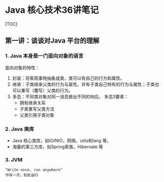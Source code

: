 # Java 核心技术36讲笔记
[TOC]

## 第一讲：谈谈对Java 平台的理解
### 1. Java 本身是一门面向对象的语言
面向对象的特性：

1. 封装：将客观事物抽象成类，类可以有自己的行为和属性。
2. 继承：子类继承父类的行为与属性，并有子类自己特有的行为与属性；子类也可以重写（覆写）父类的行为。
3. 多态：不同类对象对同一消息做出不同的响应。 多态3要素：
	+ 拥有继承关系
	+ 子类重写父类方法
	+ 父类引用子类对象

### 2. Java 类库
+ Java 核心类库，如IO/NIO，网络，utils和lang 等。
+ 海量的第三方库，如Spring家族，Hibernate 等

### 3. JVM 
```
"Write once, run anywhere" 
书写一次，到处运行
```

